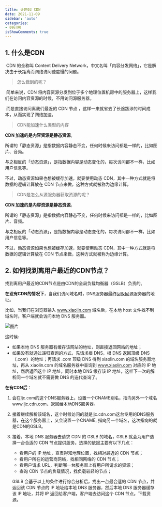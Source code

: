 ```yaml
---
title: 计网03 CDN
date: 2021-11-09
sidebar: 'auto'
categories:
- 09计网
isShowComments: true
---
```




## 1. 什么是CDN

​	CDN 的全称叫 Content Delivery Network，中文名叫「内容分发网络」，它是解决由于长距离而网络访问速度慢的问题。

> 怎么做到的呢？

​	简单来说，CDN 将内容资源分发到位于多个地理位置机房中的服务器上，这样我们在访问内容资源的时候，不用访问源服务器。

​	而是直接访问离我们最近的 CDN 节点 ，这样一来就省去了长途跋涉的时间成本，从而实现了网络加速。

> CDN能加速什么类型的内容

**CDN 加速的是内容资源是静态资源**。

所谓的「静态资源」是指数据内容静态不变，任何时候来访问都是一样的，比如图片、音频。

与之相反的「动态资源」，是指数据内容是动态变化的，每次访问都不一样，比如用户信息等。

不过，动态资源如果也想被缓存加速，就要使用动态 CDN，其中一种方式就是将数据的逻辑计算放在 CDN 节点来做，这种方式就被称为边缘计算。

> CDN是怎么从源服务器获取资源的呢？

**CDN 加速的是内容资源是静态资源**。

所谓的「静态资源」是指数据内容静态不变，任何时候来访问都是一样的，比如图片、音频。

与之相反的「动态资源」，是指数据内容是动态变化的，每次访问都不一样，比如用户信息等。

不过，动态资源如果也想被缓存加速，就要使用动态 CDN，其中一种方式就是将数据的逻辑计算放在 CDN 节点来做，这种方式就被称为边缘计算。



## 2. 如何找到离用户最近的CDN节点？

找到离用户最近的CDN节点是由CDN的全局负载均衡器（GSLB）负责的。

**在没有CDN的情况下**，当我们访问域名时，DNS服务器最终回返回源服务器的地址。

比如，当我们在浏览器输入 www.xiaolin.com 域名后，在本地 host 文件找不到域名时，客户端就会访问本地 DNS 服务器。

![图片](https://gitee.com/ljcdzh/my_pic/raw/master/img/202203151627533.png)

这时候:

- 如果本地 DNS 服务器有缓存该网站的地址，则直接返回网站的地址；
- 如果没有就通过递归查询的方式，先请求根 DNS，根 DNS 返回顶级 DNS（.com）的地址；再请求 .com 顶级 DNS 得到 xiaolin.com 的域名服务器地址，再从 xiaolin.com 的域名服务器中查询到 www.xiaolin.com 对应的 IP 地址，然后返回这个 IP 地址，同时本地 DNS 缓存该 IP 地址，这样下一次的解析同一个域名就不需要做 DNS 的迭代查询了。

**在有CDN后**：

1. 会在ljc.com的这个DNS服务器上，设置一个CNAME别名，指向另外一个域名www.ljc.cdn.com，返回给本地DNS服务器。

2. 接着继续解析该域名，这个时候访问的就是ljc.cdn.com这台专用的DNS服务器，在这个服务器上，又会设置一个CNAME, 指向另一个域名，这次指向的就是CDN的GSLB。

3. 接着，本地 DNS 服务器去请求 CDN 的 GSLB 的域名，GSLB 就会为用户选择一台合适的 CDN 节点提供服务，选择的依据主要有以下几点：

   - 看用户的 IP 地址，查表得知地理位置，找相对最近的 CDN 节点；
   - 看用户所在的运营商网络，找相同网络的 CDN 节点；
   - 看用户请求 URL，判断哪一台服务器上有用户所请求的资源；
   - 查询 CDN 节点的负载情况，找负载较轻的节点；

   GSLB 会基于以上的条件进行综合分析后，找出一台最合适的 CDN 节点，并返回该 CDN 节点的 IP 地址给本地 DNS 服务器，然后本地 DNS 服务器缓存该 IP 地址，并将 IP 返回给客户端，客户端去访问这个 CDN 节点，下载资源。






